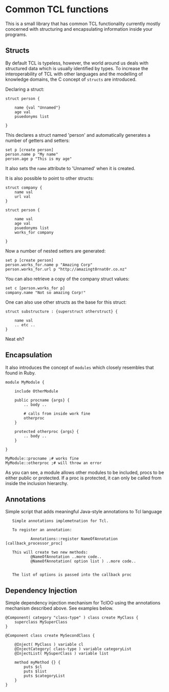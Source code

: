 # Common TCL functions

This is a small library that has common TCL functionality currently mostly concerned with structuring and encapsulating information inside your programs.

## Structs

By default TCL is typeless, however, the world around us deals with structured data which is usually identified by types. To increase the interoperability of TCL with other languages and the modelling of knowledge domains, the C concept of `structs` are introduced.

Declaring a struct:

    struct person {
        
        name {val "Unnamed"}
        age val
        psuedonyms list

    }

This declares a struct named 'person' and automatically generates a number of getters and setters:

    set p [create person]
    person.name p "My name"
    person.age p "This is my age"

It also sets the `name` attribute to 'Unnamed' when it is created.

It is also possible to point to other structs:

    struct company {
        name val
        url val
    }

    struct person {
        
        name val
        age val
        psuedonyms list
        works_for company

    }

Now a number of nested setters are generated:
    
    set p [create person]
    person.works_for.name p "Amazing Corp"
    person.works_for.url p "http://amazingt0rnat0r.co.nz"

You can also retrieve a copy of the company struct values:

    set c [person.works_for p]
    company.name "Not so amazing Corp!"

One can also use other structs as the base for this struct:

    struct substructure : {superstruct otherstruct} {

        name val
        .. etc ..
    }

Neat eh?

## Encapsulation

It also introduces the concept of `modules` which closely resembles that found in Ruby. 

    module MyModule {

        include OtherModule

        public procname {args} {
            .. body ..

            # calls from inside work fine
            otherproc 
        }

        protected otherproc {args} {
            .. body ..
        }

    }

    MyModule::procname ;# works fine
    MyModule::otherproc ;# will throw an error

As you can see, a module allows other modules to be included, procs to be either public or protected. If a proc is protected, it can only be called from inside the inclusion hierarchy.

## Annotations

Simple script that adds meaningful Java-style annotations to Tcl language

                                                                                                                                                                                                                
       Simple annotations implemetnation for Tcl.                                                                                                                                                               
                                                                                                                                                                                                                                              
       To register an annotation:                                                                                                                                                                                                             
                                                                                                                                                                                                                                              
               Annotations::register NameOfAnnotation [callback_processor_proc]                                                                                                                                                               
                                                                                                                                                                                                                                              
       This will create two new methods:                                                                                                                                                                                                      
               @NameOfAnnotation ..more code..                                                                                                                                                                                                
               @NameOfAnnotation( option list ) ..more code..                                                                                                                                                                                 
                                                                                                                                                                                                                                              

       The list of options is passed into the callback proc

## Dependency Injection

Simple dependency injection mechanism for TclOO using the annotations mechanism
described above. See examples below.

	@Component( category "class-type" ) class create MyClass {
		superclass MySuperClass
	}

	@Component class create MySecondClass {

		@Inject( MyClass ) variable cl
		@InjectCategory( class-type ) variable categoryList
		@InjectList( MySuperClass ) variable list

		method myMethod {} {
			puts $cl
			puts $list
			puts $categoryList
		}
	}


